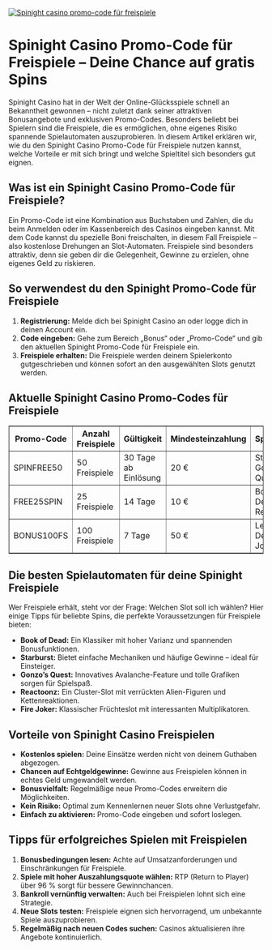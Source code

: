 [![Spinight casino promo-code für freispiele](https://123-caf.pages.dev/gitsignup.png)](https://vrmoo.ru/Bt82HjjY)

<h1>Spinight Casino Promo-Code für Freispiele – Deine Chance auf gratis Spins</h1>  <p>Spinight Casino hat in der Welt der Online-Glücksspiele schnell an Bekanntheit gewonnen – nicht zuletzt dank seiner attraktiven Bonusangebote und exklusiven Promo-Codes. Besonders beliebt bei Spielern sind die Freispiele, die es ermöglichen, ohne eigenes Risiko spannende Spielautomaten auszuprobieren. In diesem Artikel erklären wir, wie du den Spinight Casino Promo-Code für Freispiele nutzen kannst, welche Vorteile er mit sich bringt und welche Spieltitel sich besonders gut eignen.</p>  <h2>Was ist ein Spinight Casino Promo-Code für Freispiele?</h2>  <p>Ein Promo-Code ist eine Kombination aus Buchstaben und Zahlen, die du beim Anmelden oder im Kassenbereich des Casinos eingeben kannst. Mit dem Code kannst du spezielle Boni freischalten, in diesem Fall Freispiele – also kostenlose Drehungen an Slot-Automaten. Freispiele sind besonders attraktiv, denn sie geben dir die Gelegenheit, Gewinne zu erzielen, ohne eigenes Geld zu riskieren.</p>  <h2>So verwendest du den Spinight Promo-Code für Freispiele</h2>  <ol>   <li><strong>Registrierung:</strong> Melde dich bei Spinight Casino an oder logge dich in deinen Account ein.</li>   <li><strong>Code eingeben:</strong> Gehe zum Bereich „Bonus“ oder „Promo-Code“ und gib den aktuellen Spinight Promo-Code für Freispiele ein.</li>   <li><strong>Freispiele erhalten:</strong> Die Freispiele werden deinem Spielerkonto gutgeschrieben und können sofort an den ausgewählten Slots genutzt werden.</li> </ol>  <h2>Aktuelle Spinight Casino Promo-Codes für Freispiele</h2>  <table border="1" cellpadding="8" cellspacing="0">   <thead>     <tr>       <th>Promo-Code</th>       <th>Anzahl Freispiele</th>       <th>Gültigkeit</th>       <th>Mindesteinzahlung</th>       <th>Spielauswahl</th>     </tr>   </thead>   <tbody>     <tr>       <td>SPINFREE50</td>       <td>50 Freispiele</td>       <td>30 Tage ab Einlösung</td>       <td>20 €</td>       <td>Starburst, Gonzo’s Quest</td>     </tr>     <tr>       <td>FREE25SPIN</td>       <td>25 Freispiele</td>       <td>14 Tage</td>       <td>10 €</td>       <td>Book of Dead, Reactoonz</td>     </tr>     <tr>       <td>BONUS100FS</td>       <td>100 Freispiele</td>       <td>7 Tage</td>       <td>50 €</td>       <td>Legacy of Dead, Fire Joker</td>     </tr>   </tbody> </table>  <h2>Die besten Spielautomaten für deine Spinight Freispiele</h2>  <p>Wer Freispiele erhält, steht vor der Frage: Welchen Slot soll ich wählen? Hier einige Tipps für beliebte Spins, die perfekte Voraussetzungen für Freispiele bieten:</p>  <ul>   <li><strong>Book of Dead:</strong> Ein Klassiker mit hoher Varianz und spannenden Bonusfunktionen.</li>   <li><strong>Starburst:</strong> Bietet einfache Mechaniken und häufige Gewinne – ideal für Einsteiger.</li>   <li><strong>Gonzo’s Quest:</strong> Innovatives Avalanche-Feature und tolle Grafiken sorgen für Spielspaß.</li>   <li><strong>Reactoonz:</strong> Ein Cluster-Slot mit verrückten Alien-Figuren und Kettenreaktionen.</li>   <li><strong>Fire Joker:</strong> Klassischer Früchteslot mit interessanten Multiplikatoren.</li> </ul>  <h2>Vorteile von Spinight Casino Freispielen</h2>  <ul>   <li><strong>Kostenlos spielen:</strong> Deine Einsätze werden nicht von deinem Guthaben abgezogen.</li>   <li><strong>Chancen auf Echtgeldgewinne:</strong> Gewinne aus Freispielen können in echtes Geld umgewandelt werden.</li>   <li><strong>Bonusvielfalt:</strong> Regelmäßige neue Promo-Codes erweitern die Möglichkeiten.</li>   <li><strong>Kein Risiko:</strong> Optimal zum Kennenlernen neuer Slots ohne Verlustgefahr.</li>   <li><strong>Einfach zu aktivieren:</strong> Promo-Code eingeben und sofort loslegen.</li> </ul>  <h2>Tipps für erfolgreiches Spielen mit Freispielen</h2>  <ol>   <li><strong>Bonusbedingungen lesen:</strong> Achte auf Umsatzanforderungen und Einschränkungen für Freispiele.</li>   <li><strong>Spiele mit hoher Auszahlungsquote wählen:</strong> RTP (Return to Player) über 96 % sorgt für bessere Gewinnchancen.</li>   <li><strong>Bankroll vernünftig verwalten:</strong> Auch bei Freispielen lohnt sich eine Strategie.</li>   <li><strong>Neue Slots testen:</strong> Freispiele eignen sich hervorragend, um unbekannte Spiele auszuprobieren.</li>   <li><strong>Regelmäßig nach neuen Codes suchen:</strong> Casinos aktualisieren ihre Angebote kontinuierlich.</li> </ol>